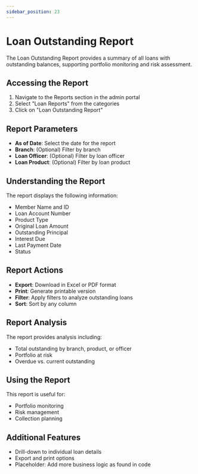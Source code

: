 ```yaml
---
sidebar_position: 23
---
```


# Loan Outstanding Report

The Loan Outstanding Report provides a summary of all loans with outstanding balances, supporting portfolio monitoring and risk assessment.

## Accessing the Report

1. Navigate to the Reports section in the admin portal
2. Select "Loan Reports" from the categories
3. Click on "Loan Outstanding Report"

## Report Parameters

- **As of Date**: Select the date for the report
- **Branch**: (Optional) Filter by branch
- **Loan Officer**: (Optional) Filter by loan officer
- **Loan Product**: (Optional) Filter by loan product

## Understanding the Report

The report displays the following information:

- Member Name and ID
- Loan Account Number
- Product Type
- Original Loan Amount
- Outstanding Principal
- Interest Due
- Last Payment Date
- Status

## Report Actions

- **Export**: Download in Excel or PDF format
- **Print**: Generate printable version
- **Filter**: Apply filters to analyze outstanding loans
- **Sort**: Sort by any column

## Report Analysis

The report provides analysis including:
- Total outstanding by branch, product, or officer
- Portfolio at risk
- Overdue vs. current outstanding

## Using the Report

This report is useful for:
- Portfolio monitoring
- Risk management
- Collection planning

## Additional Features

- Drill-down to individual loan details
- Export and print options
- Placeholder: Add more business logic as found in code 